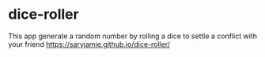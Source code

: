 # dice-roller

This app generate a random number by rolling a dice to settle a conflict with your friend
https://saryjamie.github.io/dice-roller/
